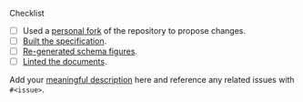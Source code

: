 <!--
Thank you for pull request.
Below are a few things we ask you kindly to self-check before getting a review. Remove checks that are not relevant.
-->

Checklist

* [ ] Used a [personal fork](https://docs.github.com/en/free-pro-team@latest/github/getting-started-with-github/fork-a-repo) of the repository to propose changes.
* [ ] [Built the specification](https://github.com/modelica/fmi-standard/blob/master/CONTRIBUTING.adoc#building-the-specification-document).
* [ ] [Re-generated schema figures](https://github.com/modelica/fmi-standard/blob/master/CONTRIBUTING.adoc#changing-the-xsd-schemas).
* [ ] [Linted the documents](https://github.com/modelica/fmi-standard/blob/master/CONTRIBUTING.adoc#building-the-specification-document).

Add your [meaningful description](https://github.com/modelica/fmi-standard/blob/master/CONTRIBUTING.adoc#bug-reports) here and reference any related issues with `#<issue>`.